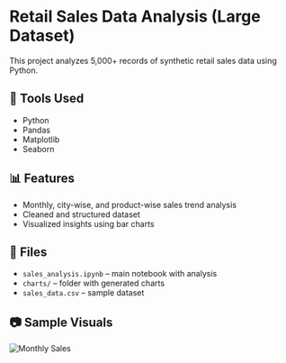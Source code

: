 # Retail Sales Data Analysis (Large Dataset)

This project analyzes 5,000+ records of synthetic retail sales data using Python.

## 🔧 Tools Used
- Python
- Pandas
- Matplotlib
- Seaborn

## 📊 Features
- Monthly, city-wise, and product-wise sales trend analysis
- Cleaned and structured dataset
- Visualized insights using bar charts

## 📁 Files
- `sales_analysis.ipynb` – main notebook with analysis
- `charts/` – folder with generated charts
- `sales_data.csv` – sample dataset

## 📷 Sample Visuals
![Monthly Sales](charts/monthly_sales.png)
